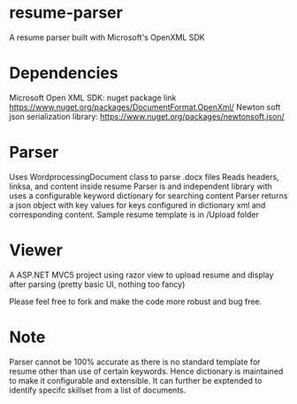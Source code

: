 # resume-parser
A resume parser built with Microsoft's OpenXML SDK

# Dependencies
Microsoft Open XML SDK: nuget package link https://www.nuget.org/packages/DocumentFormat.OpenXml/
Newton soft json serialization library: https://www.nuget.org/packages/newtonsoft.json/



# Parser
Uses WordprocessingDocument class to parse .docx files
Reads headers, linksa, and content inside resume
Parser is and independent library with uses a configurable keyword dictionary for searching content
Parser returns a json object with key values for keys configured in dictionary xml and corresponding content.
Sample resume template is in /Upload folder

# Viewer
A ASP.NET MVC5 project using razor view to upload resume and display after parsing (pretty basic UI, nothing too fancy)

Please feel free to fork and make the code more robust and bug free.

# Note
Parser cannot be 100% accurate as there is no standard template for resume other than use of certain keywords.
Hence dictionary is maintained to make it configurable and extensible. 
It can further be exptended to identify specifc skillset from a list of documents.
